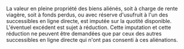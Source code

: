   
 La valeur en pleine propriété des biens aliénés, soit à charge de rente viagère, soit à fonds perdus, ou avec réserve d'usufruit à l'un des successibles en ligne directe, est imputée sur la quotité disponible. L'éventuel excédent est sujet à réduction. Cette imputation et cette réduction ne peuvent être demandées que par ceux des autres successibles en ligne directe qui n'ont pas consenti à ces aliénations.  

  
